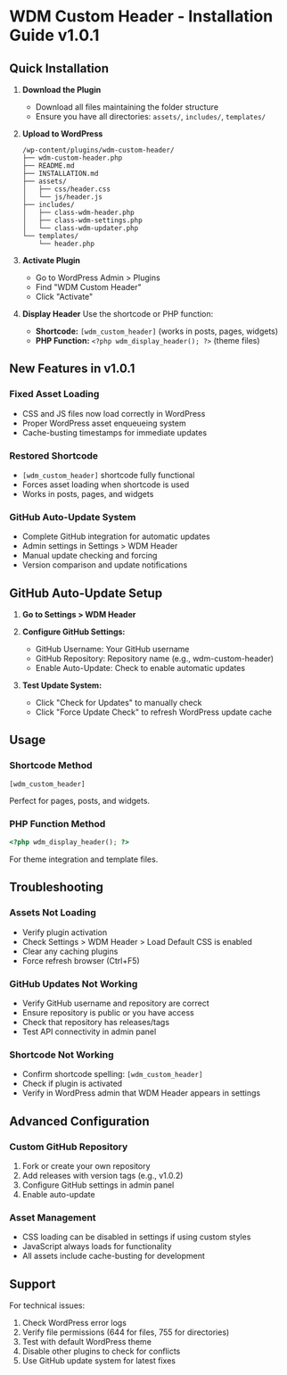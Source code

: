 # WDM Custom Header - Installation Guide v1.0.1

## Quick Installation

1. **Download the Plugin**
   - Download all files maintaining the folder structure
   - Ensure you have all directories: `assets/`, `includes/`, `templates/`

2. **Upload to WordPress**
   ```
   /wp-content/plugins/wdm-custom-header/
   ├── wdm-custom-header.php
   ├── README.md
   ├── INSTALLATION.md
   ├── assets/
   │   ├── css/header.css
   │   └── js/header.js
   ├── includes/
   │   ├── class-wdm-header.php
   │   ├── class-wdm-settings.php
   │   └── class-wdm-updater.php
   └── templates/
       └── header.php
   ```

3. **Activate Plugin**
   - Go to WordPress Admin > Plugins
   - Find "WDM Custom Header"
   - Click "Activate"

4. **Display Header**
   Use the shortcode or PHP function:
   - **Shortcode:** `[wdm_custom_header]` (works in posts, pages, widgets)
   - **PHP Function:** `<?php wdm_display_header(); ?>` (theme files)

## New Features in v1.0.1

### Fixed Asset Loading
- CSS and JS files now load correctly in WordPress
- Proper WordPress asset enqueueing system
- Cache-busting timestamps for immediate updates

### Restored Shortcode
- `[wdm_custom_header]` shortcode fully functional
- Forces asset loading when shortcode is used
- Works in posts, pages, and widgets

### GitHub Auto-Update System
- Complete GitHub integration for automatic updates
- Admin settings in Settings > WDM Header
- Manual update checking and forcing
- Version comparison and update notifications

## GitHub Auto-Update Setup

1. **Go to Settings > WDM Header**
2. **Configure GitHub Settings:**
   - GitHub Username: Your GitHub username
   - GitHub Repository: Repository name (e.g., wdm-custom-header)
   - Enable Auto-Update: Check to enable automatic updates

3. **Test Update System:**
   - Click "Check for Updates" to manually check
   - Click "Force Update Check" to refresh WordPress update cache

## Usage

### Shortcode Method
```
[wdm_custom_header]
```
Perfect for pages, posts, and widgets.

### PHP Function Method
```php
<?php wdm_display_header(); ?>
```
For theme integration and template files.

## Troubleshooting

### Assets Not Loading
- Verify plugin activation
- Check Settings > WDM Header > Load Default CSS is enabled
- Clear any caching plugins
- Force refresh browser (Ctrl+F5)

### GitHub Updates Not Working
- Verify GitHub username and repository are correct
- Ensure repository is public or you have access
- Check that repository has releases/tags
- Test API connectivity in admin panel

### Shortcode Not Working
- Confirm shortcode spelling: `[wdm_custom_header]`
- Check if plugin is activated
- Verify in WordPress admin that WDM Header appears in settings

## Advanced Configuration

### Custom GitHub Repository
1. Fork or create your own repository
2. Add releases with version tags (e.g., v1.0.2)
3. Configure GitHub settings in admin panel
4. Enable auto-update

### Asset Management
- CSS loading can be disabled in settings if using custom styles
- JavaScript always loads for functionality
- All assets include cache-busting for development

## Support

For technical issues:
1. Check WordPress error logs
2. Verify file permissions (644 for files, 755 for directories)
3. Test with default WordPress theme
4. Disable other plugins to check for conflicts
5. Use GitHub update system for latest fixes